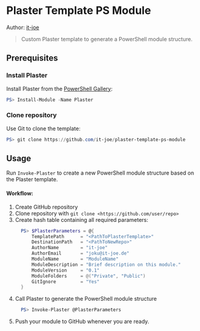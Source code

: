 # Plaster Template PS Module
Author: [it-joe](https://github.com/it-joe)

> Custom Plaster template to generate a PowerShell module structure.

## Prerequisites 
### Install Plaster
Install Plaster from the [PowerShell Gallery](https://www.powershellgallery.com/packages/Plaster):

```powershell
PS> Install-Module -Name Plaster
```
### Clone repository
Use Git to clone the template:
```powershell
PS> git clone https://github.com/it-joe/plaster-template-ps-module
```

## Usage
Run `Invoke-Plaster` to create a new PowerShell module structure based on the Plaster template.

#### Workflow:

1. Create GitHub repository
2. Clone repository with `git clone <https://github.com/user/repo>`
3. Create hash table containing all required parameters:
    ```powershell
      PS> $PlasterParameters = @{
          TemplatePath      = "<PathToPlasterTemplate>"
          DestinationPath   = "<PathToNewRepo>"
          AuthorName        = "it-joe"
          AuthorEmail       = "joku@it-joe.de"
          ModuleName        = "ModuleName"
          ModuleDescription = "Brief description on this module."
          ModuleVersion     = "0.1"
          ModuleFolders     = @("Private", "Public")
          GitIgnore         = "Yes"
      }
    ```
4. Call Plaster to generate the PowerShell module structure
    ```powershell
      PS> Invoke-Plaster @PlasterParameters
    ```
6. Push your module to GitHub whenever you are ready.
